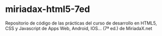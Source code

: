 # miriadax-html5-7ed
Repositorio de código de las prácticas del curso de desarrollo en HTML5, CSS y Javascript de Apps Web, Android, IOS... (7ª ed.) de MiriadaX.net
